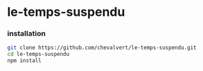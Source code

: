 # le-temps-suspendu

### installation
```sh
git clone https://github.com/chevalvert/le-temps-suspendu.git
cd le-temps-suspendu
npm install
```